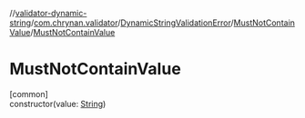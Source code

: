 //[validator-dynamic-string](../../../../index.md)/[com.chrynan.validator](../../index.md)/[DynamicStringValidationError](../index.md)/[MustNotContainValue](index.md)/[MustNotContainValue](-must-not-contain-value.md)

# MustNotContainValue

[common]\
constructor(value: [String](https://kotlinlang.org/api/latest/jvm/stdlib/kotlin/-string/index.html))
